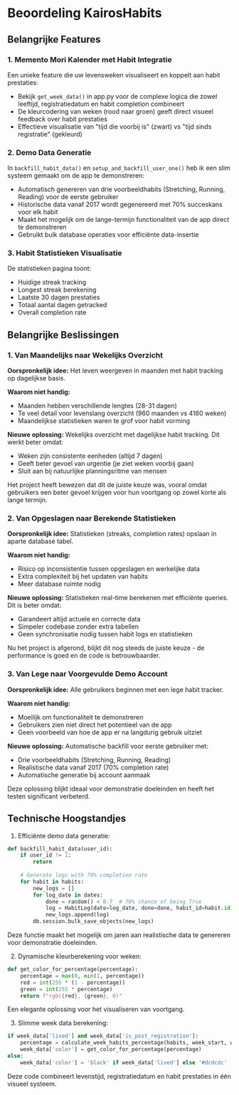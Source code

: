 # Beoordeling KairosHabits

## Belangrijke Features

### 1. Memento Mori Kalender met Habit Integratie
Een unieke feature die uw levensweken visualiseert en koppelt aan habit prestaties:
- Bekijk `get_week_data()` in app.py voor de complexe logica die zowel leeftijd, registratiedatum en habit completion combineert
- De kleurcodering van weken (rood naar groen) geeft direct visueel feedback over habit prestaties
- Effectieve visualisatie van "tijd die voorbij is" (zwart) vs "tijd sinds registratie" (gekleurd)

### 2. Demo Data Generatie
In `backfill_habit_data()` en `setup_and_backfill_user_one()` heb ik een slim systeem gemaakt om de app te demonstreren:
- Automatisch genereren van drie voorbeeldhabits (Stretching, Running, Reading) voor de eerste gebruiker
- Historische data vanaf 2017 wordt gegenereerd met 70% succeskans voor elk habit
- Maakt het mogelijk om de lange-termijn functionaliteit van de app direct te demonstreren
- Gebruikt bulk database operaties voor efficiënte data-insertie

### 3. Habit Statistieken Visualisatie
De statistieken pagina toont:
- Huidige streak tracking
- Longest streak berekening
- Laatste 30 dagen prestaties
- Totaal aantal dagen getracked
- Overall completion rate

## Belangrijke Beslissingen

### 1. Van Maandelijks naar Wekelijks Overzicht
**Oorspronkelijk idee:** Het leven weergeven in maanden met habit tracking op dagelijkse basis.

**Waarom niet handig:**
- Maanden hebben verschillende lengtes (28-31 dagen)
- Te veel detail voor levenslang overzicht (960 maanden vs 4160 weken)
- Maandelijkse statistieken waren te grof voor habit vorming

**Nieuwe oplossing:**
Wekelijks overzicht met dagelijkse habit tracking. Dit werkt beter omdat:
- Weken zijn consistente eenheden (altijd 7 dagen)
- Geeft beter gevoel van urgentie (je ziet weken voorbij gaan)
- Sluit aan bij natuurlijke planningsritme van mensen

Het project heeft bewezen dat dit de juiste keuze was, vooral omdat gebruikers een beter gevoel krijgen voor hun voortgang op zowel korte als lange termijn.

### 2. Van Opgeslagen naar Berekende Statistieken
**Oorspronkelijk idee:** Statistieken (streaks, completion rates) opslaan in aparte database tabel.

**Waarom niet handig:**
- Risico op inconsistentie tussen opgeslagen en werkelijke data
- Extra complexiteit bij het updaten van habits
- Meer database ruimte nodig

**Nieuwe oplossing:**
Statistieken real-time berekenen met efficiënte queries. Dit is beter omdat:
- Garandeert altijd actuele en correcte data
- Simpeler codebase zonder extra tabellen
- Geen synchronisatie nodig tussen habit logs en statistieken

Nu het project is afgerond, blijkt dit nog steeds de juiste keuze - de performance is goed en de code is betrouwbaarder.

### 3. Van Lege naar Voorgevulde Demo Account
**Oorspronkelijk idee:** Alle gebruikers beginnen met een lege habit tracker.

**Waarom niet handig:**
- Moeilijk om functionaliteit te demonstreren
- Gebruikers zien niet direct het potentieel van de app
- Geen voorbeeld van hoe de app er na langdurig gebruik uitziet

**Nieuwe oplossing:**
Automatische backfill voor eerste gebruiker met:
- Drie voorbeeldhabits (Stretching, Running, Reading)
- Realistische data vanaf 2017 (70% completion rate)
- Automatische generatie bij account aanmaak

Deze oplossing blijkt ideaal voor demonstratie doeleinden en heeft het testen significant verbeterd.

## Technische Hoogstandjes

1. Efficiënte demo data generatie:
```python
def backfill_habit_data(user_id):
    if user_id != 1:
        return
        
    # Generate logs with 70% completion rate
    for habit in habits:
        new_logs = []
        for log_date in dates:
            done = random() < 0.7  # 70% chance of being True
            log = HabitLog(date=log_date, done=done, habit_id=habit.id)
            new_logs.append(log)
        db.session.bulk_save_objects(new_logs)
```
Deze functie maakt het mogelijk om jaren aan realistische data te genereren voor demonstratie doeleinden.

2. Dynamische kleurberekening voor weken:
```python
def get_color_for_percentage(percentage):
    percentage = max(0, min(1, percentage))
    red = int(255 * (1 - percentage))
    green = int(255 * percentage)
    return f"rgb({red}, {green}, 0)"
```
Een elegante oplossing voor het visualiseren van voortgang.

3. Slimme week data berekening:
```python
if week_data['lived'] and week_data['is_post_registration']:
    percentage = calculate_week_habits_percentage(habits, week_start, week_end)
    week_data['color'] = get_color_for_percentage(percentage)
else:
    week_data['color'] = 'black' if week_data['lived'] else '#dcdcdc'
```
Deze code combineert levenstijd, registratiedatum en habit prestaties in één visueel systeem.
